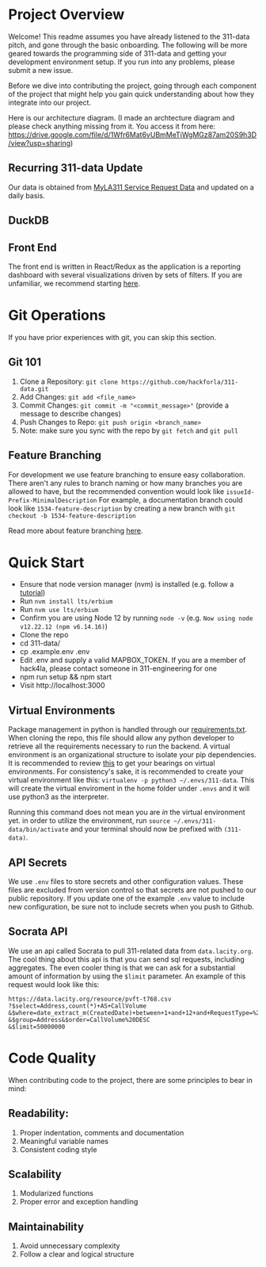 # Project Overview
Welcome! This readme assumes you have already listened to the 311-data pitch, and gone through the basic onboarding. The following will be more geared towards the programming side of 311-data and getting your development environment setup. If you run into any problems, please submit a new issue.

Before we dive into contributing the project, going through each component of the project that might help you gain quick understanding about how they integrate into our project.

Here is our architecture diagram. 
(I made an archtecture diagram and please check anything missing from it. You access it from here: https://drive.google.com/file/d/1Wfr6Mat6vUBmMeTjWgMGz87am20S9h3D/view?usp=sharing)
## Recurring 311-data Update
Our data is obtained from [MyLA311 Service Request Data](https://data.lacity.org/browse?q=myla311%20service%20request%20data&sortBy=relevance) and updated on a daily basis. 
## DuckDB
## Front End
The front end is written in React/Redux as the application is a reporting dashboard with several visualizations driven by sets of filters. If you are unfamiliar, we recommend starting [here](https://hackernoon.com/getting-started-with-react-redux-1baae4dcb99b).

# Git Operations
If you have prior experiences with git, you can skip this section.
## Git 101
1. Clone a Repository: `git clone https://github.com/hackforla/311-data.git`
2. Add Changes: `git add <file_name>`
3. Commit Changes: `git commit -m "<commit_message>"` (provide a message to describe changes)
4. Push Changes to Repo: `git push origin <branch_name>`
5. Note: make sure you sync with the repo by `git fetch` and `git pull`
## Feature Branching
For development we use feature branching to ensure easy collaboration. There aren't any rules to branch naming or how many branches you are allowed to have, but the recommended convention would look like `issueId-Prefix-MinimalDescription`
For example, a documentation branch could look like `1534-feature-description` by creating a new branch with `git checkout -b 1534-feature-description`


Read more about feature branching [here](https://www.atlassian.com/git/tutorials/comparing-workflows/feature-branch-workflow).

# Quick Start
* Ensure that node version manager (nvm) is installed (e.g. follow a [tutorial](https://heynode.com/tutorial/install-nodejs-locally-nvm/))
* Run `nvm install lts/erbium`
* Run `nvm use lts/erbium`
* Confirm you are using Node 12 by running `node -v` (e.g. `Now using node v12.22.12 (npm v6.14.16)`)
* Clone the repo
* cd 311-data/
* cp .example.env .env
* Edit .env and supply a valid MAPBOX_TOKEN. If you are a member of hack4la, please contact someone in 311-engineering for one
* npm run setup && npm start
* Visit http://localhost:3000


## Virtual Environments
Package management in python is handled through our [requirements.txt](https://github.com/hackforla/311-data/blob/master/server/api/requirements.txt). When cloning the repo, this file should allow any python developer to retrieve all the requirements necessary to run the backend. A virtual environment is an organizational structure to isolate your pip dependencies.
It is recommended to review [this](https://www.geeksforgeeks.org/python-virtual-environment/) to get your bearings on virtual environments.
For consistency's sake, it is recommended to create your virtual environment like this: `virtualenv -p python3 ~/.envs/311-data`.
This will create the virtual enviroment in the home folder under `.envs` and it will use python3 as the interpreter.

Running this command does not mean you are _in_ the virtual environment yet. in order to utilize the environment, run `source ~/.envs/311-data/bin/activate` and your terminal should now be prefixed with `(311-data)`.


## API Secrets
We use `.env` files to store secrets and other configuration values. These files are excluded from version control so that secrets are not pushed to our public repository. If you update one of the example `.env` value to include new configuration, be sure not to include secrets when you push to Github.

## Socrata API
We use an api called Socrata to pull 311-related data from `data.lacity.org`. The cool thing about this api is that you can send sql requests, including aggregates. The even cooler thing is that we can ask for a substantial amount of information by using the `$limit` parameter.
An example of this request would look like this:
```
https://data.lacity.org/resource/pvft-t768.csv
?$select=Address,count(*)+AS+CallVolume
&$where=date_extract_m(CreatedDate)+between+1+and+12+and+RequestType=%27Bulky%20Items%27+and+NCName=%27ARLETA%20NC%27
&$group=Address&$order=CallVolume%20DESC
&$limit=50000000
```

# Code Quality
When contributing code to the project, there are some principles to bear in mind:
## Readability: 
1. Proper indentation, comments and documentation
2. Meaningful variable names
3. Consistent coding style

## Scalability
1. Modularized functions
2. Proper error and exception handling 

## Maintainability
1. Avoid unnecessary complexity
2. Follow a clear and logical structure